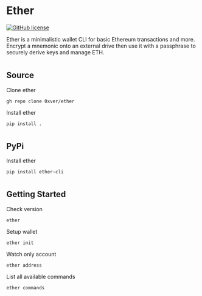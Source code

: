 # Ether

[![GitHub license](https://img.shields.io/badge/license-MIT-blue.svg)](https://github.com/0xver/ether/blob/master/LICENSE.md)

Ether is a minimalistic wallet CLI for basic Ethereum transactions and more. Encrypt a mnemonic onto an external drive then use it with a passphrase to securely derive keys and manage ETH.

#

## Source
Clone ether
```
gh repo clone 0xver/ether
```
Install ether
```
pip install .
```

#

## PyPi
Install ether
```
pip install ether-cli
```

#

## Getting Started
Check version
```
ether
```
Setup wallet
```
ether init
```
Watch only account
```
ether address
```
List all available commands
```
ether commands
```
